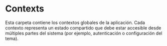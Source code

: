 # Contexts

Esta carpeta contiene los contextos globales de la aplicación. Cada contexto representa un estado
compartido que debe estar accesible desde múltiples partes del sistema (por ejemplo, autenticación o
configuración del tema).
